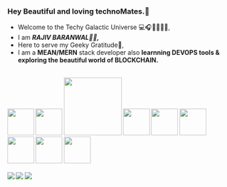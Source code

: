 ### Hey Beautiful and loving technoMates.💓
 <ul>
            <li>Welcome to the Techy Galactic Universe 💻🎧📝🍺🍕🍔,</li>
            <li>I am <b><i>RAJIV BARANWAL👨‍💻,</b></i>
            <li>Here to serve my Geeky Gratitude🤩,</li>
            <li>I am a <b>MEAN/MERN</b> stack developer also <b>learnning DEVOPS<b/> tools & exploring the beautiful world of BLOCKCHAIN. </li>  
            </ul>
            <br>
            
 <img width="60px" src="https://upload.wikimedia.org/wikipedia/commons/thumb/0/0d/Inkscape_Logo.svg/2048px-Inkscape_Logo.svg.png"/>
 <img width="60px" src="https://upload.wikimedia.org/wikipedia/commons/6/6a/JavaScript-logo.png"/>
 <img width="130px" src="https://allprowebdesigns.com/blog/wp-content/uploads/2019/01/1lJ32Bl-lHWmNMUSiSq17gQ-792x445.png"/>
 <img width="60px" src="https://upload.wikimedia.org/wikipedia/commons/b/b2/MediBang_Paint_logo.png"/>
 <img width="60px" src="https://seeklogo.com/images/G/git-bash-logo-B6475E8359-seeklogo.com.png"/>
 <img width="60px" src="https://upload.wikimedia.org/wikipedia/commons/thumb/2/2d/Visual_Studio_Code_1.18_icon.svg/1028px-Visual_Studio_Code_1.18_icon.svg.png" />
 <img width="60px" src="https://cdn4.iconfinder.com/data/icons/logos-3/600/React.js_logo-512.png" />
 <img width="60px" src="https://upload.wikimedia.org/wikipedia/commons/thumb/b/b2/Bootstrap_logo.svg/512px-Bootstrap_logo.svg.png" />
 <img width="60px" src="https://cdn.worldvectorlogo.com/logos/material-ui-1.svg" />
 
 <br>
 <br>
            
 <img src = "https://media.giphy.com/media/RbDKaczqWovIugyJmW/giphy.gif" />
 <img src = "https://media.giphy.com/media/L1R1tvI9svkIWwpVYr/giphy.gif" />
 <img src = "https://github-readme-stats.vercel.app/api?username=rajivbaranwal&show_icons=true&theme=tokyonight" />
             <br>


             
             





        









<!--
**rajivbar/rajivbar** is a ✨ _special_ ✨ repository because its `README.md` (this file) appears on your GitHub profile.

Here are some ideas to get you started:

- 🔭 I’m currently working on ...
- 🌱 I’m currently learning ...
- 👯 I’m looking to collaborate on ...
- 🤔 I’m looking for help with ...
- 💬 Ask me about ...
- 📫 How to reach me: ...
- 😄 Pronouns: ...
- ⚡ Fun fact: ...

Shayari-----
Binary(gaur) code farmayega
geeky sa dil h, code k pyyar m ghulmil h , jidhar deku bs debugging ki mahfil , 

subhah ki sham sham ki subhah har taraf bs vs code ki jhilmil h 
<img src = "https://media.giphy.com/media/26tn33aiTi1jkl6H6/giphy.gif" />
-->
